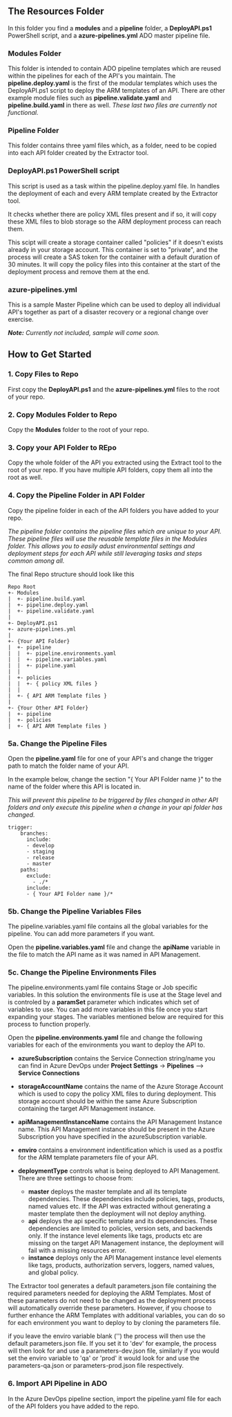 ## The Resources Folder
In this folder you find a **modules** and a **pipeline** folder, a **DeployAPI.ps1** PowerShell script, and a **azure-pipelines.yml** ADO master pipeline file.

### Modules Folder
This folder is intended to contain ADO pipeline templates which are reused within the pipelines for each of the API's you maintain. The **pipeline.deploy.yaml** is the first of the modular templates which uses the DeployAPI.ps1 script to deploy the ARM templates of an API. There are other example module files such as **pipeline.validate.yaml** and **pipeline.build.yaml** in there as well. *These last two files are currently not functional.*

### Pipeline Folder
This folder contains three yaml files which, as a folder, need to be copied into each API folder created by the Extractor tool.

### DeployAPI.ps1 PowerShell script
This script is used as a task within the pipeline.deploy.yaml file. In handles the deployment of each and every ARM template created by the Extractor tool.

It checks whether there are policy XML files present and if so, it will copy these XML files to blob storage so the ARM deployment process can reach them.

This scipt will create a storage container called "policies" if it doesn't exists already in your storage account. This container is set to "private", and the process will create a SAS token for the container with a default duration of 30 minutes. It will copy the policy files into this container at the start of the deployment process and remove them at the end.

### azure-pipelines.yml
This is a sample Master Pipeline which can be used to deploy all individual API's together as part of a disaster recovery or a regional change over exercise.

***Note:** Currently not included, sample will come soon.*

## How to Get Started
### 1. Copy Files to Repo
First copy the **DeployAPI.ps1** and the **azure-pipelines.yml** files to the root of your repo.

### 2. Copy Modules Folder to Repo
Copy the **Modules** folder to the root of your repo.

### 3. Copy your API Folder to REpo
Copy the whole folder of the API you extracted using the Extract tool to the root of your repo. If you have multiple API folders, copy them all into the root as well.

### 4. Copy the Pipeline Folder in API Folder
Copy the pipeline folder in each of the API folders you have added to your repo. 

*The pipeline folder contains the pipeline files which are unique to your API. These pipeline files will use the reusable template files in the Modules folder. This allows you to easily adust environmental settings and deployment steps for each API while still leveraging tasks and steps common among all.*

The final Repo structure should look like this
```
Repo Root
+- Modules
|  +- pipeline.build.yaml
|  +- pipeline.deploy.yaml
|  +- pipeline.validate.yaml
|
+- DeployAPI.ps1
+- azure-pipelines.yml
|
+- {Your API Folder}
|  +- pipeline
|  |  +- pipeline.environments.yaml
|  |  +- pipeline.variables.yaml
|  |  +- pipeline.yaml
|  |
|  +- policies
|  |  +- { policy XML files }
|  |
|  +- { API ARM Template files }
|
+- {Your Other API Folder}
|  +- pipeline
|  +- policies
|  +- { API ARM Template files }

```
### 5a. Change the Pipeline Files
Open the **pipeline.yaml** file for one of your API's and change the trigger path to match the folder name of your API.

In the example below, change the section "{ Your API Folder name }" to the name of the folder where this API is located in.

*This will prevent this pipeline to be triggered by files changed in other API folders and only execute this pipeline when a change in your api folder has changed.*

```
trigger:
    branches:
      include:
      - develop
      - staging
      - release
      - master
    paths:
      exclude:
        - ./*
      include:
      - { Your API Folder name }/*
```

### 5b. Change the Pipeline Variables Files
The pipeline.variables.yaml file contains all the global variables for the pipeline. You can add more parameters if you want.

Open the **pipeline.variables.yaml** file and change the **apiName** variable in the file to match the API name as it was named in API Management.

### 5c. Change the Pipeline Environments Files
The pipeline.environments.yaml file contains Stage or Job specific variables. In this solution the environments file is use at the Stage level and is controled by a **paramSet** parameter which indicates which set of variables to use. You can add more variables in this file once you start expanding your stages. The variables mentioned below are required for this process to function properly.

Open the **pipeline.environments.yaml** file and change the following variables for each of the environments you want to deploy the API to.
* **azureSubscription** contains the Service Connection string/name you can find in Azure DevOps under **Project Settings** -> **Pipelines** --> **Service Connections**

* **storageAccountName** contains the name of the Azure Storage Account which is used to copy the policy XML files to during deployment. This storage account should be within the same Azure Subscription containing the target API Management instance.

* **apiManagementInstanceName** contains the API Management Instance name. This API Management instance should be present in the Azure Subscription you have specified in the azureSubscription variable.

* **enviro** contains a environment indentification which is used as a postfix for the ARM template parameters file of your API.

* **deploymentType** controls what is being deployed to API Management. There are three settings to choose from:
  * **master** deploys the master template and all its template dependencies. These dependencies include policies, tags, products, named values etc. If the API was extracted without generating a master template then the deployment will not deploy anything.
  * **api** deploys the api specific template and its dependencies. These dependencies are limited to policies, version sets, and backends only. If the instance level elements like tags, products etc are missing on the target API Management instance, the deployment will fail with a missing resources error.
  * **instance** deploys only the API Management instance level elements like tags, products, authorization servers, loggers, named values, and global policy.

The Extractor tool generates a default parameters.json file containing the required parameters needed for deploying the ARM Templates. Most of these parameters do not need to be changed as the deployment process will automatically override these parameters.
However, if you choose to further enhance the ARM Templates with additional variables, you can do so for each environment you want to deploy to by cloning the parameters file.

if you leave the enviro variable blank ('') the process will then use the default parameters.json file. If you set it to 'dev' for example, the process will then look for and use a parameters-dev.json file, similarly if you would set the enviro variable to 'qa' or 'prod' it would look for and use the parameters-qa.json or parameters-prod.json file respectively.

### 6. Import API Pipeline in ADO
In the Azure DevOps pipeline section, import the pipeline.yaml file for each of the API folders you have added to the repo.
